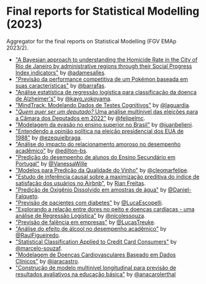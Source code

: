 # Final reports for Statistical Modelling (2023)
Aggregator for the final reports on Statistical Modelling (FGV EMAp 2023/2).


- ["A Bayesian approach to understanding the Homicide Rate in the City of Rio de Janeiro by administrative regions through their Social Progress Index indicators"](https://github.com/adamesalles/homicide-rate-rj) by [@adamesalles](https://github.com/adamesalles).
- ["Previsão da performance competitiva de um Pokémon baseada em suas características"](https://github.com/barrafas/A2_ModelagemEstatistica) by [@barrafas](https://github.com/barrafas).
- ["Análise estatística de regressão logística para classificação da doença de Alzheimer's"](https://github.com/EsquiloTorto/Classificacao-de-Transtorno-Neurocognitivo-Maior-A2-ME) by [@kayo_yokoyama](https://github.com/EsquiloTorto).
- ["MindTrack: Modelando Dados de Testes Cognitivos"](https://github.com/lfzinho/MindTrack-Data-Analysis) by [@laguardia](https://github.com/lfzinho).
- ["*Quem quer ser um deputado?* Uma análise multinível das eleições para a Câmara dos Deputados em 2022"](https://github.com/felipelmc/ElectoralDynamics) by [@felipelmc](https://github.com/felipelmc).
- ["Modelagem da evasão no ensino superior no Brasil"](https://github.com/juanbelieni/fgv-me-a2) by [@juanbelieni](https://github.com/juanbelieni).
- ["Entendendo a opinião política na eleição presidencial dos EUA de 1988"](https://github.com/EzequielEBS/A2-Modelagem_Estatistica) by [@ezequielbraga](https://github.com/EzequielEBS).
- ["Análise do impacto do relacionamento amoroso no desempenho acadêmico"](https://github.com/edilton-bs/a2stats-model) by [@edilton-bs](https://github.com/edilton-bs).
- ["Predição do desempenho de alunos do Ensino Secundário em Portugal"](https://github.com/VanessaWille/Performance-de-alunos-Ensino-Medio) by [@VanessaWille](https://github.com/VanessaWille)
- ["Modelos para Predição da Qualidade do Vinho"](https://github.com/cleomarfelipe/wine-quality) by [@cleomarfelipe](https://github.com/cleomarfelipe).
- ["Estudo de inferência causal sobre a maximização preditiva do índice de satisfação dos usuários no Airbnb"](https://github.com/Rian-Freitas/airbnb_satisfaction_modelling), by [Rian Freitas](https://github.com/Rian-Freitas).
- ["Predição de Oxigênio Dissolvido em amostras de água"](https://github.com/Daniel-Falqueto/A2_ME) by [@Daniel-Falqueto](https://github.com/Daniel-Falqueto).
- ["Previsão de pacientes com diabetes"](https://github.com/LucaEscopelli/previsao_diabetes) by [@LucaEscopelli](https://github.com/LucaEscopelli).
- ["Explorando a relação entre dores no peito e doenças cardíacas -
uma análise de Regressão Logística"](https://github.com/nicolessouza/LogisticRegression-HeartDiseases.git) by [@nicolessouza](https://github.com/nicolessouza).
- ["Previsão de falência em empresas"](https://github.com/LucasTreuke/Previsao-de-falencia) by [@LucasTreuke](https://github.com/LucasTreuke).
- ["Análise do efeito de álcool no desempenho acadêmico"](https://github.com/RaulFigueiredo/Analise-do-efeito-de-alcool-no-desempenho-academico/) by [@RaulFigueiredo](https://github.com/RaulFigueiredo).
- ["Statistical Classification Applied to Credit Card Consumers"](https://github.com/marcelo-souzaf/CreditCardChurn-StatMod) by [@marcelo-souzaf](https://github.com/marcelo-souzaf).
- ["Modelagem de Doenças Cardiovasculares Baseado em Dados Clínicos"](https://github.com/iaracastro/Inferencia-Modelagem-Estatistica/tree/main/Trabalhos-Modelagem/Artigo%20A2) by [@iaracastro](https://github.com/iaracastro).
- ["Construção de modelo multinível longitudinal para previsão de resultados avaliativos na educação básica"](https://github.com/anacarolerthal/students-grade-prediction) by [@anacarolerthal](https://github.com/anacarolerthal)
